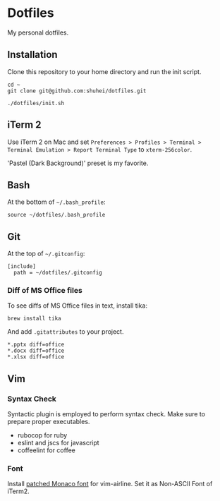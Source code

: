 # Dotfiles

My personal dotfiles.

## Installation

Clone this repository to your home directory and run the init script.

```shell
cd ~
git clone git@github.com:shuhei/dotfiles.git

./dotfiles/init.sh
```

## iTerm 2

Use iTerm 2 on Mac and set `Preferences > Profiles > Terminal > Terminal Emulation > Report Terminal Type` to `xterm-256color`.

'Pastel (Dark Background)' preset is my favorite.

## Bash

At the bottom of `~/.bash_profile`:

```shell
source ~/dotfiles/.bash_profile
```

## Git

At the top of `~/.gitconfig`:

```
[include]
  path = ~/dotfiles/.gitconfig
```

### Diff of MS Office files

To see diffs of MS Office files in text, install tika:

```shell
brew install tika
```

And add `.gitattributes` to your project.

```
*.pptx diff=office
*.docx diff=office
*.xlsx diff=office
```

## Vim

### Syntax Check

Syntactic plugin is employed to perform syntax check. Make sure to prepare proper executables.

- rubocop for ruby
- eslint and jscs for javascript
- coffeelint for coffee

### Font

Install [patched Monaco font](https://gist.github.com/baopham/1838072) for vim-airline. Set it as Non-ASCII Font of iTerm2.
